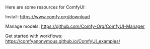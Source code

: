 Here are some resources for ComfyUI:

Install:
https://www.comfy.org/download

Manage models:
https://github.com/Comfy-Org/ComfyUI-Manager

Get started with workflows:
https://comfyanonymous.github.io/ComfyUI_examples/